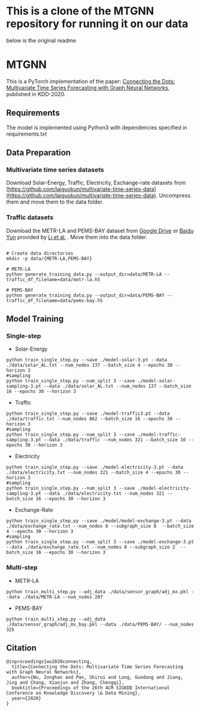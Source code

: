 # This is a clone of the MTGNN repository for running it on our data
below is the original readme



# MTGNN
This is a PyTorch implementation of the paper: [Connecting the Dots: Multivariate Time Series Forecasting with Graph Neural Networks](https://arxiv.org/abs/2005.11650), published in KDD-2020.

## Requirements
The model is implemented using Python3 with dependencies specified in requirements.txt
## Data Preparation
### Multivariate time series datasets

Download Solar-Energy, Traffic, Electricity, Exchange-rate datasets from [https://github.com/laiguokun/multivariate-time-series-data](https://github.com/laiguokun/multivariate-time-series-data). Uncompress them and move them to the data folder.

### Traffic datasets
Download the METR-LA and PEMS-BAY dataset from [Google Drive](https://drive.google.com/open?id=10FOTa6HXPqX8Pf5WRoRwcFnW9BrNZEIX) or [Baidu Yun](https://pan.baidu.com/s/14Yy9isAIZYdU__OYEQGa_g) provided by [Li et al.](https://github.com/liyaguang/DCRNN.git) . Move them into the data folder. 

```

# Create data directories
mkdir -p data/{METR-LA,PEMS-BAY}

# METR-LA
python generate_training_data.py --output_dir=data/METR-LA --traffic_df_filename=data/metr-la.h5

# PEMS-BAY
python generate_training_data.py --output_dir=data/PEMS-BAY --traffic_df_filename=data/pems-bay.h5

```

## Model Training

### Single-step

* Solar-Energy

```
python train_single_step.py --save ./model-solar-3.pt --data ./data/solar_AL.txt --num_nodes 137 --batch_size 4 --epochs 30 --horizon 3
#sampling
python train_single_step.py --num_split 3 --save ./model-solar-sampling-3.pt --data ./data/solar_AL.txt --num_nodes 137 --batch_size 16 --epochs 30 --horizon 3
```
* Traffic 

```
python train_single_step.py --save ./model-traffic3.pt --data ./data/traffic.txt --num_nodes 862 --batch_size 16 --epochs 30 --horizon 3
#sampling
python train_single_step.py --num_split 3 --save ./model-traffic-sampling-3.pt --data ./data/traffic --num_nodes 321 --batch_size 16 --epochs 30 --horizon 3
```

* Electricity

```
python train_single_step.py --save ./model-electricity-3.pt --data ./data/electricity.txt --num_nodes 321 --batch_size 4 --epochs 30 --horizon 3
#sampling 
python train_single_step.py --num_split 3 --save ./model-electricity-sampling-3.pt --data ./data/electricity.txt --num_nodes 321 --batch_size 16 --epochs 30 --horizon 3
```

* Exchange-Rate

```
python train_single_step.py --save ./model/model-exchange-3.pt --data ./data/exchange_rate.txt --num_nodes 8 --subgraph_size 8  --batch_size 4 --epochs 30 --horizon 3
#sampling
python train_single_step.py --num_split 3 --save ./model-exchange-3.pt --data ./data/exchange_rate.txt --num_nodes 8 --subgraph_size 2  --batch_size 16 --epochs 30 --horizon 3
```
### Multi-step
* METR-LA

```
python train_multi_step.py --adj_data ./data/sensor_graph/adj_mx.pkl --data ./data/METR-LA --num_nodes 207
```
* PEMS-BAY

```
python train_multi_step.py --adj_data ./data/sensor_graph/adj_mx_bay.pkl --data ./data/PEMS-BAY/ --num_nodes 325
```

## Citation

```
@inproceedings{wu2020connecting,
  title={Connecting the Dots: Multivariate Time Series Forecasting with Graph Neural Networks},
  author={Wu, Zonghan and Pan, Shirui and Long, Guodong and Jiang, Jing and Chang, Xiaojun and Zhang, Chengqi},
  booktitle={Proceedings of the 26th ACM SIGKDD International Conference on Knowledge Discovery \& Data Mining},
  year={2020}
}
```
